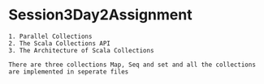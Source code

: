 # Session3Day2Assignment

    1. Parallel Collections
    2. The Scala Collections API
    3. The Architecture of Scala Collections
    
    There are three collections Map, Seq and set and all the collections are implemented in seperate files
    
